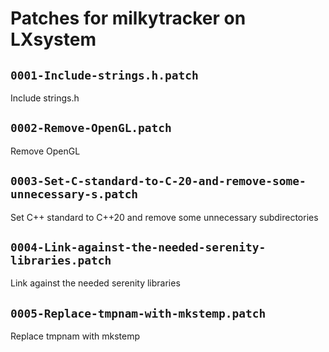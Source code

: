 # Patches for milkytracker on LXsystem

## `0001-Include-strings.h.patch`

Include strings.h


## `0002-Remove-OpenGL.patch`

Remove OpenGL


## `0003-Set-C-standard-to-C-20-and-remove-some-unnecessary-s.patch`

Set C++ standard to C++20 and remove some unnecessary subdirectories


## `0004-Link-against-the-needed-serenity-libraries.patch`

Link against the needed serenity libraries


## `0005-Replace-tmpnam-with-mkstemp.patch`

Replace tmpnam with mkstemp


